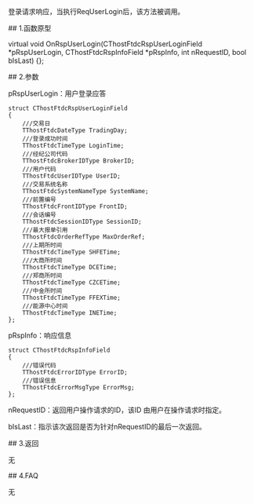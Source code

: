 <p>登录请求响应，当执行ReqUserLogin后，该方法被调用。</p>
<span class="anchor" id="5c019a33-6c9a-42eb-99ff-7cfaeac121e3"></span>
## 1.函数原型
<p>virtual void OnRspUserLogin(CThostFtdcRspUserLoginField *pRspUserLogin, CThostFtdcRspInfoField *pRspInfo, int nRequestID, bool bIsLast) {};</p>
<span class="anchor" id="20a75337-c554-4caa-9f71-b4228545eeba"></span>
## 2.参数
<p>pRspUserLogin：用户登录应答</p>
<pre><code>struct CThostFtdcRspUserLoginField
{
    ///交易日
    TThostFtdcDateType TradingDay;
    ///登录成功时间
    TThostFtdcTimeType LoginTime;
    ///经纪公司代码
    TThostFtdcBrokerIDType BrokerID;
    ///用户代码
    TThostFtdcUserIDType UserID;
    ///交易系统名称
    TThostFtdcSystemNameType SystemName;
    ///前置编号
    TThostFtdcFrontIDType FrontID;
    ///会话编号
    TThostFtdcSessionIDType SessionID;
    ///最大报单引用
    TThostFtdcOrderRefType MaxOrderRef;
    ///上期所时间
    TThostFtdcTimeType SHFETime;
    ///大商所时间
    TThostFtdcTimeType DCETime;
    ///郑商所时间
    TThostFtdcTimeType CZCETime;
    ///中金所时间
    TThostFtdcTimeType FFEXTime;
    ///能源中心时间
    TThostFtdcTimeType INETime;
};
</code></pre>
<p>pRspInfo：响应信息</p>
<pre><code>struct CThostFtdcRspInfoField
{
    ///错误代码
    TThostFtdcErrorIDType ErrorID;
    ///错误信息
    TThostFtdcErrorMsgType ErrorMsg;
};
</code></pre>
<p>nRequestID：返回用户操作请求的ID，该ID 由用户在操作请求时指定。</p>
<p>bIsLast：指示该次返回是否为针对nRequestID的最后一次返回。</p>
<span class="anchor" id="53cf116a-e3e6-49b6-87bc-4e97ed7cd8e9"></span>
## 3.返回
<p>无</p>
<span class="anchor" id="7d6c1794-a8e1-4ae8-ae99-6dd14f505914"></span>
## 4.FAQ
<p>无</p>
